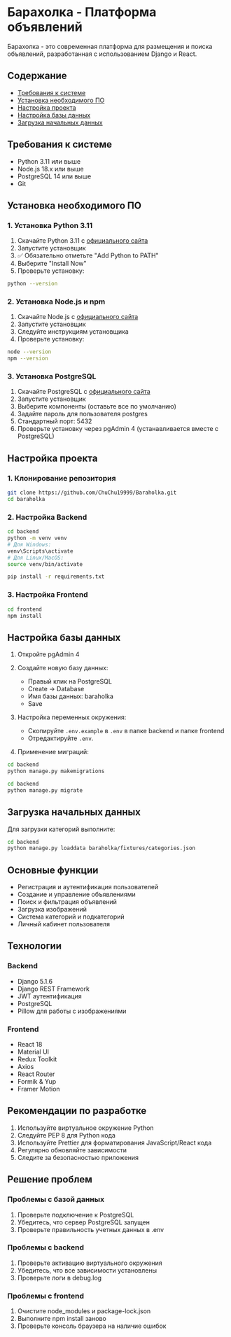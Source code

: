 # Барахолка - Платформа объявлений

Барахолка - это современная платформа для размещения и поиска объявлений, разработанная с использованием Django и React.

## Содержание
- [Требования к системе](#требования-к-системе)
- [Установка необходимого ПО](#установка-необходимого-по)
- [Настройка проекта](#настройка-проекта)
- [Настройка базы данных](#настройка-базы-данных)
- [Загрузка начальных данных](#загрузка-начальных-данных)

## Требования к системе

- Python 3.11 или выше
- Node.js 18.x или выше
- PostgreSQL 14 или выше
- Git

## Установка необходимого ПО

### 1. Установка Python 3.11
1. Скачайте Python 3.11 с [официального сайта](https://www.python.org/downloads/)
2. Запустите установщик
3. ✅ Обязательно отметьте "Add Python to PATH"
4. Выберите "Install Now"
5. Проверьте установку:
```bash
python --version
```

### 2. Установка Node.js и npm
1. Скачайте Node.js с [официального сайта](https://nodejs.org/)
2. Запустите установщик
3. Следуйте инструкциям установщика
4. Проверьте установку:
```bash
node --version
npm --version
```

### 3. Установка PostgreSQL
1. Скачайте PostgreSQL с [официального сайта](https://www.postgresql.org/download/)
2. Запустите установщик
3. Выберите компоненты (оставьте все по умолчанию)
4. Задайте пароль для пользователя postgres
5. Стандартный порт: 5432
6. Проверьте установку через pgAdmin 4 (устанавливается вместе с PostgreSQL)

## Настройка проекта

### 1. Клонирование репозитория
```bash
git clone https://github.com/ChuChu19999/Baraholka.git
cd baraholka
```

### 2. Настройка Backend
```bash
cd backend
python -m venv venv
# Для Windows:
venv\Scripts\activate
# Для Linux/MacOS:
source venv/bin/activate

pip install -r requirements.txt
```

### 3. Настройка Frontend
```bash
cd frontend
npm install
```

## Настройка базы данных

1. Откройте pgAdmin 4
2. Создайте новую базу данных:
   - Правый клик на PostgreSQL
   - Create → Database
   - Имя базы данных: baraholka
   - Save

3. Настройка переменных окружения:
   - Скопируйте `.env.example` в `.env` в папке backend и папке frontend
   - Отредактируйте `.env`.

4. Применение миграций:
```bash
cd backend
python manage.py makemigrations
```

```bash
cd backend
python manage.py migrate
```

## Загрузка начальных данных

Для загрузки категорий выполните:
```bash
cd backend
python manage.py loaddata baraholka/fixtures/categories.json
```

## Основные функции

- Регистрация и аутентификация пользователей
- Создание и управление объявлениями
- Поиск и фильтрация объявлений
- Загрузка изображений
- Система категорий и подкатегорий
- Личный кабинет пользователя

## Технологии

### Backend
- Django 5.1.6
- Django REST Framework
- JWT аутентификация
- PostgreSQL
- Pillow для работы с изображениями

### Frontend
- React 18
- Material UI
- Redux Toolkit
- Axios
- React Router
- Formik & Yup
- Framer Motion

## Рекомендации по разработке

1. Используйте виртуальное окружение Python
2. Следуйте PEP 8 для Python кода
3. Используйте Prettier для форматирования JavaScript/React кода
4. Регулярно обновляйте зависимости
5. Следите за безопасностью приложения

## Решение проблем

### Проблемы с базой данных
1. Проверьте подключение к PostgreSQL
2. Убедитесь, что сервер PostgreSQL запущен
3. Проверьте правильность учетных данных в .env

### Проблемы с backend
1. Проверьте активацию виртуального окружения
2. Убедитесь, что все зависимости установлены
3. Проверьте логи в debug.log

### Проблемы с frontend
1. Очистите node_modules и package-lock.json
2. Выполните npm install заново
3. Проверьте консоль браузера на наличие ошибок 

